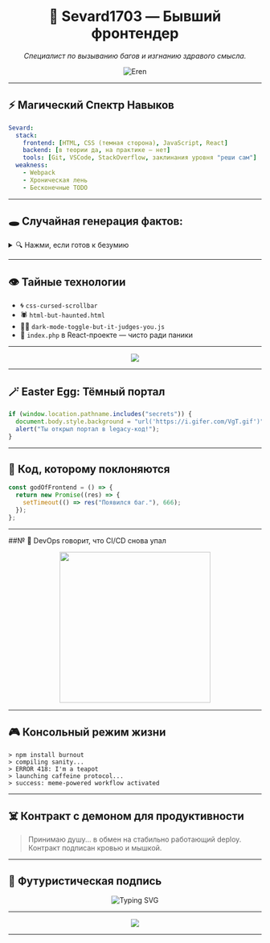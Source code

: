 <h1 align="center"> 🦊 Sevard1703 — Бывший фронтендер</h1>
<p align="center"><em>Специалист по вызыванию багов и изгнанию здравого смысла.</em></p>

<p align="center">
  <img src="https://i.pinimg.com/736x/88/7f/ba/887fbac4c1e181ef27f904e6c29cba58.jpg" alt="Eren" />
</p>

---

## ⚡️ Магический Спектр Навыков

```yaml
Sevard:
  stack:
    frontend: [HTML, CSS (темная сторона), JavaScript, React]
    backend: [в теории да, на практике — нет]
    tools: [Git, VSCode, StackOverflow, заклинания уровня "реши сам"]
  weakness:
    - Webpack
    - Хроническая лень
    - Бесконечные TODO
```

---

## 🕳️ Случайная генерация фактов:

<details>
<summary>🔍 Нажми, если готов к безумию</summary>

- 🧃 Кодит лучше под звуки дождя, хаоса и старого саундтрека DOOM
- 💾 Может запомнить 15 shortcuts, забыть 14 через день
- 🧠 Размышляет о философии commit-месседжей
- 👀 Пишет `// TODO`, чтобы почувствовать продуктивность
- 🔁 Открывает GitHub, чтобы смотреть на свои же проекты и ничего не делать

</details>

---

## 👁 Тайные технологии

- 🌀 `css-cursed-scrollbar`  
- 🕷️ `html-but-haunted.html`  
- 🧛‍♂️ `dark-mode-toggle-but-it-judges-you.js`  
- 🔪 `index.php` в React-проекте — чисто ради паники

---

<p align="center"><img src="https://i.pinimg.com/736x/39/c8/3b/39c83be1026c990c9701500671482166.jpg"></p>

---

## 🪄 Easter Egg: Тёмный портал

```js
if (window.location.pathname.includes("secrets")) {
  document.body.style.background = "url('https://i.gifer.com/VgT.gif')";
  alert("Ты открыл портал в legacy-код!");
}
```

---

## 🛐 Код, которому поклоняются

```ts
const godOfFrontend = () => {
  return new Promise((res) => {
    setTimeout(() => res("Появился баг."), 666);
  });
};
```

---

##№ 📼 DevOps говорит, что CI/CD снова упал

<p align="center">
  <img src="https://i.pinimg.com/736x/b4/75/88/b47588b8789fb34cca40dd9183446f91.jpg" width="300" />
</p>

---

## 🎮 Консольный режим жизни

```
> npm install burnout
> compiling sanity...
> ERROR 418: I'm a teapot
> launching caffeine protocol...
> success: meme-powered workflow activated
```

---

## ☠️ Контракт с демоном для продуктивности

> Принимаю душу... в обмен на стабильно работающий deploy.  
> Контракт подписан кровью и мышкой.

---

## 🧬 Футуристическая подпись

<p align="center">
  <img src="https://readme-typing-svg.demolab.com?font=Fira+Code&duration=4500&pause=1000&color=F700FF&center=true&vCenter=true&multiline=true&width=600&lines=git+commit+-m+'wake+up%2C+Nero...';T" alt="Typing SVG" />
</p>

---

<p align="center">
  <img src="https://i.pinimg.com/736x/52/8a/80/528a80c9c74883bde393ba82eb3876c5.jpg">
</p>

---

